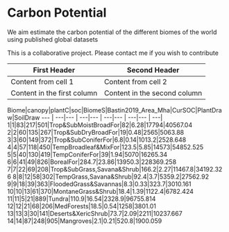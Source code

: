 # Carbon Potential
We aim estimate the carbon potential of the different biomes of the world using published global datasets

This is a collaborative project. Please contact me if you wish to contribute 

First Header | Second Header
------------ | -------------
Content from cell 1 | Content from cell 2
Content in the first column | Content in the second column




Biome|canopy|plantC|soc|BiomeS|Bastin2019_Area_Mha|CurSOC|PlantDraw|SoilDraw
--- | ---|--- | ---|--- | ---|--- | ---|--- | ---|
 1|1|83|217|501|Trop&SubMoistBroadFor|82|6.28|17794|40567.04
 2|2|60|135|267|Trop&SubDryBroadFor|19|0.48|2565|5063.88
 3|3|60|149|372|Trop&SubConiferFor|6.8|0.14|1013.2|2528.648
 4|4|57|118|450|TempBroadleaf&MixFor|123.5|5.85|14573|54852.525
 5|5|40|130|419|TempConiferFor|39|1.94|5070|16265.34
 6|6|41|49|826|BorealFor|284.7|23.86|13950.3|228369.258
 7|7|22|69|208|Trop&SubGrass,Savana&Shrub|166.2|2.27|11467.8|34192.326
 8|8|12|58|302|TempGrass,Savana&Shrub|92.4|3.7|5359.2|27562.92
 9|9|18|39|363|FloodedGrass&Savannas|8.3|0.33|323.7|3010.161
 10|10|13|61|370|MontaneGrass&Shrub|18.4|1.39|1122.4|6782.424
 11|11|5|21|889|Tundra|110.9|16.54|2328.9|96755.814
 12|12|21|68|206|MedForests|18.5|0.54|1258|3801.01
 13|13|3|30|141|Deserts&XericShrub|73.7|2.09|2211|10237.667
 14|14|87|248|905|Mangroves|2.1|0.21|520.8|1900.059
